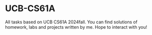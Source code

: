 # UCB-CS61A
All tasks based on UCB CS61A 2024fall.
You can find solutions of homework, labs and projects written by me.
Hope to interact with you!
